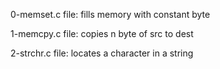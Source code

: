 0-memset.c file: fills memory with constant byte

1-memcpy.c file: copies n byte of src to dest

2-strchr.c file: locates a character in a string
